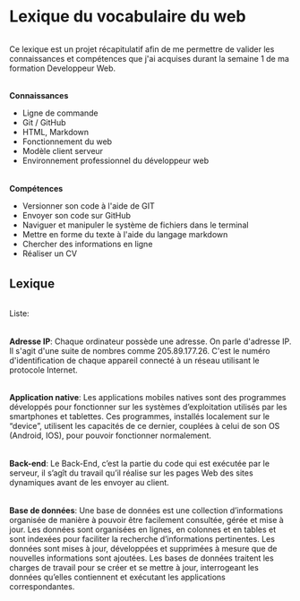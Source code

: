 # Lexique du vocabulaire du web
######
Ce lexique est un projet récapitulatif afin de me permettre de valider les connaissances et compétences que j'ai acquises durant la semaine 1 de ma formation Developpeur Web.
######
**Connaissances**
- Ligne de commande
- Git / GitHub
- HTML, Markdown
- Fonctionnement du web
- Modèle client serveur
- Environnement professionnel du développeur web
######
**Compétences**
- Versionner son code à l'aide de GIT
- Envoyer son code sur GitHub
- Naviguer et manipuler le système de fichiers dans le terminal
- Mettre en forme du texte à l'aide du langage markdown
- Chercher des informations en ligne
- Réaliser un CV
######
## Lexique
######
Liste:
######
**Adresse IP**: Chaque ordinateur possède une adresse. On parle d'adresse IP. Il s'agit d'une suite de nombres comme 205.89.177.26. 
C'est le numéro d'identification de chaque appareil connecté à un réseau utilisant le protocole Internet.
######
**Application native**: Les applications mobiles natives sont des programmes développés pour fonctionner sur les systèmes d’exploitation utilisés par les smartphones et tablettes.
Ces programmes, installés localement sur le “device”, utilisent les capacités de ce dernier, couplées à celui de son OS (Android, IOS), pour pouvoir fonctionner normalement.
######
**Back-end**: Le Back-End, c’est la partie du code qui est exécutée par le serveur, il s’agît du travail qu’il réalise sur les pages Web des sites dynamiques avant de les envoyer au client.
######
**Base de données**: Une base de données est une collection d’informations  organisée de manière à pouvoir être facilement consultée, gérée et mise à jour.
Les données sont organisées en lignes, en colonnes et en tables et sont indexées pour faciliter la recherche d’informations pertinentes. 
Les données sont mises à jour, développées et supprimées à mesure que de nouvelles informations sont ajoutées. 
Les bases de données traitent les charges de travail pour se créer et se mettre à jour, interrogeant les données qu’elles contiennent et exécutant les applications correspondantes.
######
